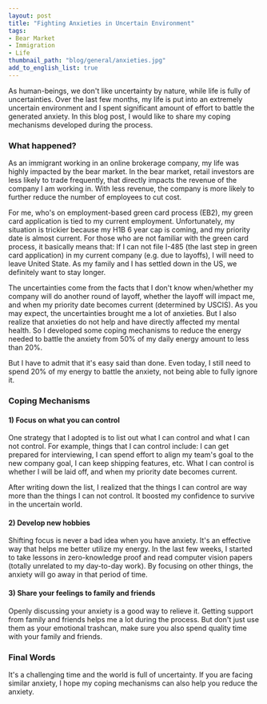```yaml
---
layout: post
title: "Fighting Anxieties in Uncertain Environment"
tags:
- Bear Market
- Immigration
- Life
thumbnail_path: "blog/general/anxieties.jpg"
add_to_english_list: true
---
```


As human-beings, we don't like uncertainty by nature, while life is fully of uncertainties. Over the last few months, my life is put into an extremely uncertain environment and I spent significant amount of effort to battle the generated anxiety. In this blog post, I would like to share my coping mechanisms developed during the process.

### What happened?

As an immigrant working in an online brokerage company, my life was highly impacted by the bear market. In the bear market, retail investors are less likely to trade frequently, that directly impacts the revenue of the company I am working in. With less revenue, the company is more likely to further reduce the number of employees to cut cost.

For me, who's on employment-based green card process (EB2), my green card application is tied to my current employment. Unfortunately, my situation is trickier because my H1B 6 year cap is coming, and my priority date is almost current. For those who are not familiar with the green card process, it basically means that: If I can not file I-485 (the last step in green card application) in my current company (e.g. due to layoffs), I will need to leave United State. As my family and I has settled down in the US, we definitely want to stay longer. 

The uncertainties come from the facts that I don't know when/whether my company will do another round of layoff, whether the layoff will impact me, and when my priority date becomes current (determined by USCIS). As you may expect, the uncertainties brought me a lot of anxieties. But I also realize that anxieties do not help and have directly affected my mental health. So I developed some coping mechanisms to reduce the energy needed to battle the anxiety from 50% of my daily energy amount to less than 20%.

But I have to admit that it's easy said than done. Even today, I still need to spend 20% of my energy to battle the anxiety, not being able to fully ignore it.

### Coping Mechanisms

#### 1) Focus on what you can control

One strategy that I adopted is to list out what I can control and what I can not control. For example, things that I can control include: I can get prepared for interviewing, I can spend effort to align my team's goal to the new company goal, I can keep shipping features, etc. What I can control is whether I will be laid off, and when my priority date becomes current.

After writing down the list, I realized that the things I can control are way more than the things I can not control. It boosted my confidence to survive in the uncertain world.

#### 2) Develop new hobbies

Shifting focus is never a bad idea when you have anxiety. It's an effective way that helps me better utilize my energy. In the last few weeks, I started to take lessons in zero-knowledge proof and read computer vision papers (totally unrelated to my day-to-day work). By focusing on other things, the anxiety will go away in that period of time.

#### 3) Share your feelings to family and friends

Openly discussing your anxiety is a good way to relieve it. Getting support from family and friends helps me a lot during the process. But don't just use them as your emotional trashcan, make sure you also spend quality time with your family and friends.

### Final Words

It's a challenging time and the world is full of uncertainty. If you are facing similar anxiety, I hope my coping mechanisms can also help you reduce the anxiety.
